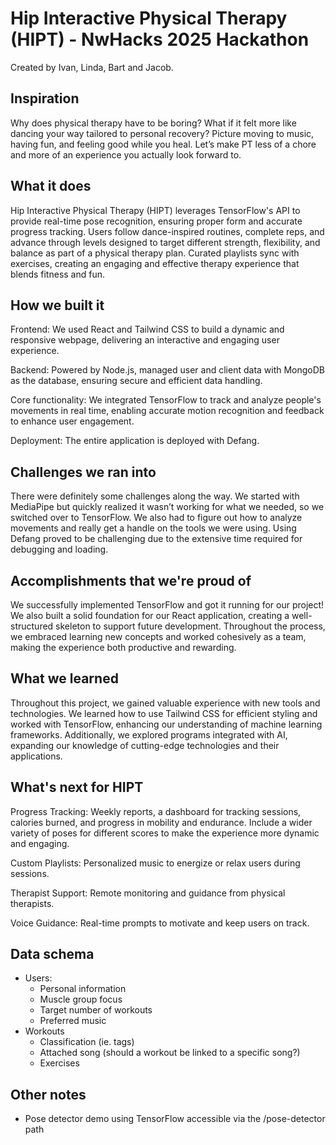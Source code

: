 # Hip Interactive Physical Therapy (HIPT) - NwHacks 2025 Hackathon
Created by Ivan, Linda, Bart and Jacob.

## Inspiration
Why does physical therapy have to be boring? What if it felt more like dancing your way tailored to personal recovery? Picture moving to music, having fun, and feeling good while you heal. Let’s make PT less of a chore and more of an experience you actually look forward to.

## What it does
Hip Interactive Physical Therapy (HIPT) leverages TensorFlow's API to provide real-time pose recognition, ensuring proper form and accurate progress tracking. Users follow dance-inspired routines, complete reps, and advance through levels designed to target different strength, flexibility, and balance as part of a physical therapy plan. Curated playlists sync with exercises, creating an engaging and effective therapy experience that blends fitness and fun. 

## How we built it

Frontend:
We used React and Tailwind CSS to build a dynamic and responsive webpage, delivering an interactive and engaging user experience.

Backend:
Powered by Node.js, managed user and client data with MongoDB as the database, ensuring secure and efficient data handling.

Core functionality:
We integrated TensorFlow to track and analyze people's movements in real time, enabling accurate motion recognition and feedback to enhance user engagement.

Deployment: The entire application is deployed with Defang.

## Challenges we ran into

There were definitely some challenges along the way. We started with MediaPipe but quickly realized it wasn’t working for what we needed, so we switched over to TensorFlow. We also had to figure out how to analyze movements and really get a handle on the tools we were using. Using Defang proved to be challenging due to the extensive time required for debugging and loading.


## Accomplishments that we're proud of

We successfully implemented TensorFlow and got it running for our project! We also built a solid foundation for our React application, creating a well-structured skeleton to support future development. Throughout the process, we embraced learning new concepts and worked cohesively as a team, making the experience both productive and rewarding.

## What we learned
Throughout this project, we gained valuable experience with new tools and technologies. We learned how to use Tailwind CSS for efficient styling and worked with TensorFlow, enhancing our understanding of machine learning frameworks. Additionally, we explored programs integrated with AI, expanding our knowledge of cutting-edge technologies and their applications.

## What's next for HIPT

Progress Tracking: Weekly reports, a dashboard for tracking sessions, calories burned, and progress in mobility and endurance. Include a wider variety of poses for different scores to make the experience more dynamic and engaging.

Custom Playlists: Personalized music to energize or relax users during sessions.

Therapist Support: Remote monitoring and guidance from physical therapists.

Voice Guidance: Real-time prompts to motivate and keep users on track.

## Data schema
- Users:
    - Personal information
    - Muscle group focus
    - Target number of workouts
    - Preferred music
- Workouts
    - Classification (ie. tags)
    - Attached song (should a workout be linked to a specific song?)
    - Exercises

## Other notes
- Pose detector demo using TensorFlow accessible via the /pose-detector path
